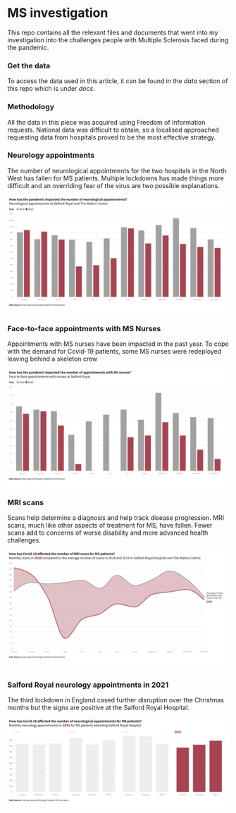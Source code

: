 <html lang="en">
  <h1> MS investigation </h1>
  <p class="intro">
    This repo contains all the relevant files and documents that went into my investigation into the challenges people with Multiple Sclerosis faced during the pandemic.
  </p>

<h3> Get the data </h3>
<p>
  To access the data used in this article, it can be found in the <i>data</i> section of this repo which is under <i>docs</i>.
  </p>
  
 <h3> Methodology </h3>
 <p>
  All the data in this piece was acquired using Freedom of Information requests. National data was difficult to obtain, so a localised approached requesting data from hospitals proved to be the most effective strategy.
  </p>
  
  <h3> Neurology appointments </h3>
  
  <p> The number of neurological appointments for the two hospitals in the North West has fallen for MS patients. Multiple lockdowns has made things more difficult and an overriding fear of the virus are two possible explanations. </p>
  
  <img src="/docs/visualisations/neurological appointments-sr-wc.png" alt="Salford Royal and The Walton Centre have seen decreases in the number of neurology appointments during the pandemic">
  
  <h3> Face-to-face appointments with MS Nurses </h3>
  
  <p> Appointments with MS nurses have been impacted in the past year. To cope with the demand for Covid-19 patients, some MS nurses were redeployed leaving behind a skeleton crew </p>
  
  <img src="/docs/visualisations/ms-nurse-2019-sr.png" alt="In person appointments with MS Nurses have been lower in 2020 compared to 2019">
  
  <h3> MRI scans </h3>
  
  <p> Scans help determine a diagnosis and help track disease progression. MRI scans, much like other aspects of treatment for MS, have fallen. Fewer scans add to concerns of worse disability and more advanced health challenges. </p>
  
  <img src="/docs/visualisations/sr-wc-combined-mri-2020-average.png" alt="MRI scans have decreased in the two hospitals in the North West">
  
  <h3> Salford Royal neurology appointments in 2021 </h3>
  
  <p> The third lockdown in England cased further disruption over the Christmas months but the signs are positive at the Salford Royal Hospital. </p>
  
  <img src="/docs/visualisations/SR-neurology 2021.png" alt="Neurology appointments at Salford Royal are recovering to pre-pandemic levels">
  
  
  
  
 
